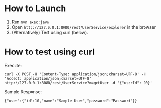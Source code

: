 
# How to Launch

1. Run ``mvn exec:java``
1. Open ``http://127.0.0.1:8080/rest/UserService/explorer`` in the browser
1. (Alternatively) Test using curl (below).

# How to test using curl

Execute:

```
curl -X POST -H 'Content-Type: application/json;charset=UTF-8' -H 'Accept: application/json;charset=UTF-8' http://127.0.0.1:8080/rest/UserService?m=getUser -d '{"userId": 10}'
```

Sample Response:

```
{"user":{"id":10,"name":"Sample User","password":"Password"}}
```
